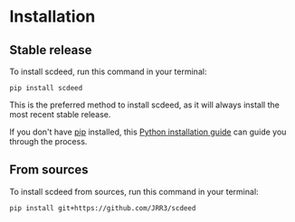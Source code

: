 # Installation

## Stable release

To install scdeed, run this command in your terminal:

```
pip install scdeed
```

This is the preferred method to install scdeed, as it will always install the most recent stable release.

If you don't have [pip](https://pip.pypa.io) installed, this [Python installation guide](http://docs.python-guide.org/en/latest/starting/installation/) can guide you through the process.

## From sources

To install scdeed from sources, run this command in your terminal:

```
pip install git+https://github.com/JRR3/scdeed
```
